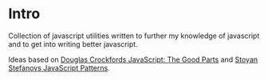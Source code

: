 Intro
=====
Collection of javascript utilities written to further my knowledge of javascript and to get into writing better javascript.

Ideas based on [Douglas Crockfords JavaScript: The Good Parts](http://www.amazon.co.uk/JavaScript-Good-Parts-Douglas-Crockford/dp/0596517742/ref=sr_1_1?ie=UTF8&qid=1327907091&sr=8-1) and [Stoyan Stefanovs JavaScript Patterns](http://www.amazon.co.uk/JavaScript-Patterns-Stoyan-Stefanov/dp/0596806752/ref=pd_sim_b_2).
